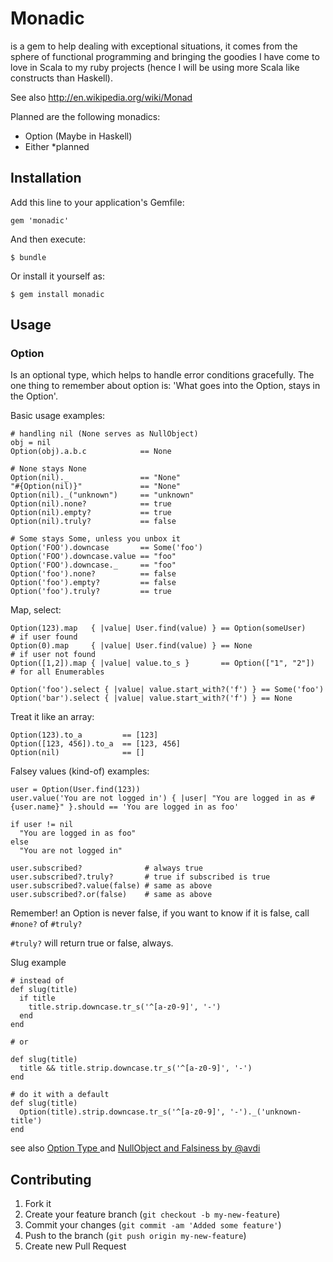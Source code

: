 # Monadic

is a gem to help dealing with exceptional situations, it comes from the sphere of functional programming and bringing the goodies I have come to love in Scala to my ruby projects (hence I will be using more Scala like constructs than Haskell).

See also http://en.wikipedia.org/wiki/Monad

Planned are the following monadics:

- Option (Maybe in Haskell)
- Either *planned

## Installation

Add this line to your application's Gemfile:

    gem 'monadic'

And then execute:

    $ bundle

Or install it yourself as:

    $ gem install monadic

## Usage

### Option
Is an optional type, which helps to handle error conditions gracefully. The one thing to remember about option is: 'What goes into the Option, stays in the Option'.

Basic usage examples:

    # handling nil (None serves as NullObject)
    obj = nil
    Option(obj).a.b.c            == None

    # None stays None
    Option(nil)._                == "None"
    "#{Option(nil)}"             == "None"
    Option(nil)._("unknown")     == "unknown"
    Option(nil).none?            == true
    Option(nil).empty?           == true
    Option(nil).truly?           == false

    # Some stays Some, unless you unbox it
    Option('FOO').downcase       == Some('foo') 
    Option('FOO').downcase.value == "foo"
    Option('FOO').downcase._     == "foo"
    Option('foo').none?          == false
    Option('foo').empty?         == false
    Option('foo').truly?         == true

Map, select:
    
    Option(123).map   { |value| User.find(value) } == Option(someUser)    # if user found
    Option(0).map     { |value| User.find(value) } == None                # if user not found
    Option([1,2]).map { |value| value.to_s }       == Option(["1", "2"])  # for all Enumerables

    Option('foo').select { |value| value.start_with?('f') } == Some('foo')
    Option('bar').select { |value| value.start_with?('f') } == None

Treat it like an array:

    Option(123).to_a         == [123]
    Option([123, 456]).to_a  == [123, 456]
    Option(nil)              == []

Falsey values (kind-of) examples:

    user = Option(User.find(123))
    user.value('You are not logged in') { |user| "You are logged in as #{user.name}" }.should == 'You are logged in as foo'

    if user != nil
      "You are logged in as foo"
    else
      "You are not logged in"

    user.subscribed?              # always true
    user.subscribed?.truly?       # true if subscribed is true
    user.subscribed?.value(false) # same as above
    user.subscribed?.or(false)    # same as above

Remember! an Option is never false, if you want to know if it is false, call `#none?` of `#truly?`

`#truly?` will return true or false, always.

Slug example

    # instead of 
    def slug(title)
      if title
        title.strip.downcase.tr_s('^[a-z0-9]', '-')
      end
    end

    # or 

    def slug(title)
      title && title.strip.downcase.tr_s('^[a-z0-9]', '-')
    end

    # do it with a default
    def slug(title)
      Option(title).strip.downcase.tr_s('^[a-z0-9]', '-')._('unknown-title')
    end


see also [Option Type ](http://devblog.avdi.org/2011/05/30/null-objects-and-falsiness/) and 
[NullObject and Falsiness by @avdi](http://devblog.avdi.org/2011/05/30/null-objects-and-falsiness/)

## Contributing

1. Fork it
2. Create your feature branch (`git checkout -b my-new-feature`)
3. Commit your changes (`git commit -am 'Added some feature'`)
4. Push to the branch (`git push origin my-new-feature`)
5. Create new Pull Request
